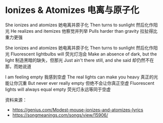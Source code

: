 # Ionizes & Atomizes 电离与原子化

She ionizes and atomizes
她电离并原子化
Then turns to sunlight
然后化作阳光
He realizes and itemizes
他察觉并列举
Pulls harder than gravity
拉扯得比重力更强

She ionizes and atomizes
她电离并原子化
Then turns to sunlight
然后化作阳光
Fluorescent lightbulbs will
荧光灯泡会
Make an absence of dark, but the light
制造黑暗的缺失，但那光
Just ain't there still, and she said
却仍然不在那，而她说道

I am feeling empty
我感到空虚
The real lights can make you heavy
真正的光能让你沉重
But never ever really empty
但绝不会让你真正空虚
Fluorescent lights will always equal empty
荧光灯永远等同于空虚


资料来源：
- https://genius.com/Modest-mouse-ionizes-and-atomizes-lyrics
- https://songmeanings.com/songs/view/15906/
